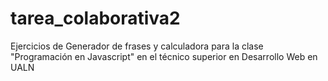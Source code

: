 # tarea_colaborativa2
Ejercicios de Generador de frases y calculadora para la clase "Programación en Javascript" en el técnico superior en Desarrollo Web en UALN
